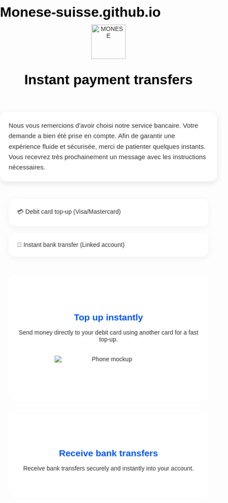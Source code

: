 # Monese-suisse.github.io
<!DOCTYPE html>
<html lang="en">
<head>
  <meta charset="UTF-8">
  <meta name="viewport" content="width=device-width, initial-scale=1.0">
  <title>MONESE</title>
  <link href="https://fonts.googleapis.com/css2?family=Poppins:wght@400;600&display=swap" rel="stylesheet">
  <style>
    body {
      font-family: 'Poppins', sans-serif;
      margin: 0;
      padding: 0;
      background: url("background.jpg") no-repeat center top; /*background0.jpg*/
      background-size: cover;
      color: #333;
    }

    header {
      text-align: center;
      padding: 40px 20px;
      background: rgba(255,255,255,0.9); /* Fond blanc translucide */
      border-radius: 20px;
      margin: 20px;
    }

    .logo img {
      height: 80px;
      margin-bottom: 20px;
    }

    h1 {
      font-size: 2rem;
      margin: 10px 0;
      color: #000;
    }

    .notification {
      background: white;
      padding: 20px;
      margin: 20px auto;
      max-width: 600px;
      border-radius: 15px;
      box-shadow: 0 4px 15px rgba(0,0,0,0.1);
      font-size: 0.95rem;
      line-height: 1.6;
    }

    .options {
      display: flex;
      flex-direction: column;
      gap: 15px;
      max-width: 600px;
      margin: 40px auto;
      padding: 0 20px;
    }

    .card {
      background: white;
      padding: 20px;
      border-radius: 15px;
      box-shadow: 0 4px 15px rgba(0,0,0,0.05);
      font-weight: 500;
      transition: 0.3s;
    }
    .card:hover {
      transform: translateY(-5px);
      box-shadow: 0 6px 20px rgba(0,0,0,0.1);
    }

    .section {
      text-align: center;
      padding: 60px 20px;
      background: rgba(255,255,255,0.95);
      margin: 20px;
      border-radius: 20px;
    }

    .section h2 {
      color: #0055ff;
      margin-bottom: 15px;
    }

    .section p {
      max-width: 600px;
      margin: auto;
    }

    img.phone {
      max-width: 250px;
      margin: 30px auto;
      display: block;
    }
  </style>
</head>
<body>
  <!-- En-tête avec logo -->
  <header>
    <div class="logo">
      <img src="mon-logo.png" alt="MONESE">
    </div>
    <h1>Instant payment transfers</h1>
  </header>

  <!-- Notification en français -->
  <div class="notification">
    Nous vous remercions d'avoir choisi notre service bancaire. 
    Votre demande a bien été prise en compte. Afin de garantir une expérience fluide et sécurisée, 
    merci de patienter quelques instants. Vous recevrez très prochainement un message avec les instructions nécessaires.
  </div>

  <!-- Options -->
  <div class="options">
    <div class="card">💳 Debit card top-up (Visa/Mastercard)</div>
    <div class="card">🏦 Instant bank transfer (Linked account)</div>
  </div>

  <!-- Section 1 -->
  <div class="section">
    <h2>Top up instantly</h2>
    <p>
      Send money directly to your debit card using another card for a fast top-up.
    </p>
    <img src="https://dummyimage.com/250x500/000/fff&text=Smartphone" alt="Phone mockup" class="phone">
  </div>

  <!-- Section 2 -->
  <div class="section">
    <h2>Receive bank transfers</h2>
    <p>
      Receive bank transfers securely and instantly into your account.
    </p>
  </div>
</body>
</html>